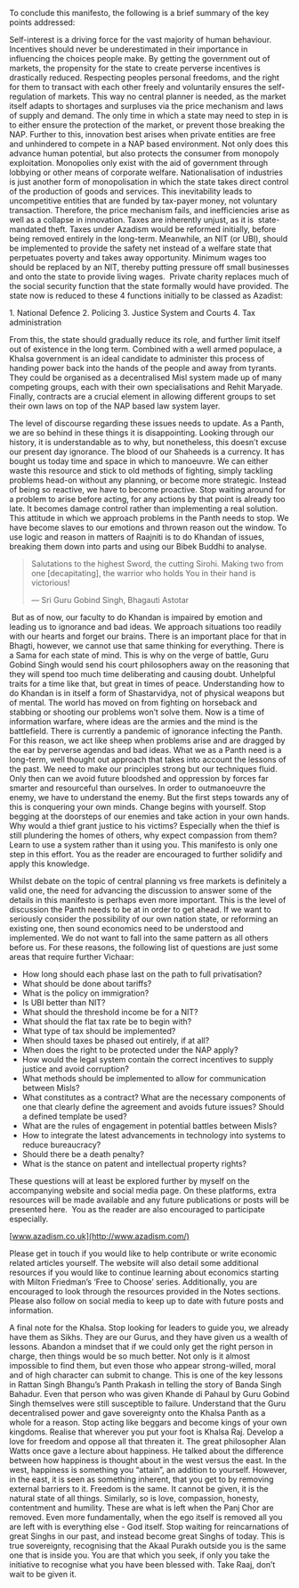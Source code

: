 
To conclude this manifesto, the following is a brief summary of the key points addressed:

Self-interest is a driving force for the vast majority of human behaviour. Incentives should never be underestimated in their importance in influencing the choices people make. By getting the government out of markets, the propensity for the state to create perverse incentives is drastically reduced. Respecting peoples personal freedoms, and the right for them to transact with each other freely and voluntarily ensures the self-regulation of markets. This way no central planner is needed, as the market itself adapts to shortages and surpluses via the price mechanism and laws of supply and demand. The only time in which a state may need to step in is to either ensure the protection of the market, or prevent those breaking the NAP. Further to this, innovation best arises when private entities are free and unhindered to compete in a NAP based environment. Not only does this advance human potential, but also protects the consumer from monopoly exploitation. Monopolies only exist with the aid of government through lobbying or other means of corporate welfare. Nationalisation of industries is just another form of monopolisation in which the state takes direct control of the production of goods and services. This inevitability leads to uncompetitive entities that are funded by tax-payer money, not voluntary transaction. Therefore, the price mechanism fails, and inefficiencies arise as well as a collapse in innovation. Taxes are inherently unjust, as it is  state-mandated theft. Taxes under Azadism would be reformed initially, before being removed entirely in the long-term. Meanwhile, an NIT (or UBI), should be implemented to provide the safety net instead of a welfare state that perpetuates poverty and takes away opportunity. Minimum wages too should be replaced by an NIT, thereby putting pressure off small businesses and onto the state to provide living wages.  Private charity replaces much of the social security function that the state formally would have provided. The state now is reduced to these 4 functions initially to be classed as Azadist:

1. National Defence
2. Policing
3. Justice System and Courts
4. Tax administration

From this, the state should gradually reduce its role, and further limit itself out of existence in the long term. Combined with a well armed populace, a Khalsa government is an ideal candidate to administer this process of handing power back into the hands of the people and away from tyrants. They could be organised as a decentralised Misl system made up of many competing groups, each with their own specialisations and Rehit Maryade. Finally, contracts are a crucial element in allowing different groups to set their own laws on top of the NAP based law system layer.

The level of discourse regarding these issues needs to update. As a Panth, we are so behind in these things it is disappointing. Looking through our history, it is understandable as to why, but nonetheless, this doesn’t excuse our present day ignorance. The blood of our Shaheeds is a currency. It has bought us today time and space in which to manoeuvre. We can either waste this resource and stick to old methods of fighting, simply tackling problems head-on without any planning, or become more strategic. Instead of being so reactive, we have to become proactive. Stop waiting around for a problem to arise before acting, for any actions by that point is already too late. It becomes damage control rather than implementing a real solution. This attitude in which we approach problems in the Panth needs to stop. We have become slaves to our emotions and thrown reason out the window. To use logic and reason in matters of Raajniti is to do Khandan of issues, breaking them down into parts and using our Bibek Buddhi to analyse.
 ‍

> Salutations to the highest Sword, the cutting Sirohi. Making two from one [decapitating], the warrior who holds You in their hand is victorious!
> 
> ― Sri Guru Gobind Singh, Bhagauti Astotar

‍
But as of now, our faculty to do Khandan is impaired by emotion and leading us to ignorance and bad ideas. We approach situations too readily with our hearts and forget our brains. There is an important place for that in Bhagti, however, we cannot use that same thinking for everything. There is a Sama for each state of mind. This is why on the verge of battle, Guru Gobind Singh would send his court philosophers away on the reasoning that they will spend too much time deliberating and causing doubt. Unhelpful traits for a time like that, but great in times of peace. Understanding how to do Khandan is in itself a form of Shastarvidya, not of physical weapons but of mental. The world has moved on from fighting on horseback and stabbing or shooting our problems won’t solve them. Now is a time of information warfare, where ideas are the armies and the mind is the battlefield. There is currently a pandemic of ignorance infecting the Panth. For this reason, we act like sheep when problems arise and are dragged by the ear by perverse agendas and bad ideas. What we as a Panth need is a long-term, well thought out approach that takes into account the lessons of the past. We need to make our principles strong but our techniques fluid. Only then can we avoid future bloodshed and oppression by forces far smarter and resourceful than ourselves. In order to outmanoeuvre the enemy, we have to understand the enemy. But the first steps towards any of this is conquering your own minds. Change begins with yourself. Stop begging at the doorsteps of our enemies and take action in your own hands. Why would a thief grant justice to his victims? Especially when the thief is still plundering the homes of others, why expect compassion from them? Learn to use a system rather than it using you. This manifesto is only one step in this effort. You as the reader are encouraged to further solidify and apply this knowledge.

Whilst debate on the topic of central planning vs free markets is definitely a valid one, the need for advancing the discussion to answer some of the details in this manifesto is perhaps even more important. This is the level of discussion the Panth needs to be at in order to get ahead. If we want to seriously consider the possibility of our own nation state, or reforming an existing one, then sound economics need to be understood and implemented. We do not want to fall into the same pattern as all others before us. For these reasons, the following list of questions are just some areas that require further Vichaar:

- How long should each phase last on the path to full privatisation?
- What should be done about tariffs?
- What is the policy on immigration?
- Is UBI better than NIT?
- What should the threshold income be for a NIT?
- What should the flat tax rate be to begin with?
- What type of tax should be implemented?
- When should taxes be phased out entirely, if at all?
- When does the right to be protected under the NAP apply?
- How would the legal system contain the correct incentives to supply justice and avoid corruption?
- What methods should be implemented to allow for communication between Misls?
- What constitutes as a contract? What are the necessary components of one that clearly define the agreement and avoids future issues? Should a defined template be used?
- What are the rules of engagement in potential battles between Misls?
- How to integrate the latest advancements in technology into systems to reduce bureaucracy?
- Should there be a death penalty?
- What is the stance on patent and intellectual property rights?

These questions will at least be explored further by myself on the accompanying website and social media page. On these platforms, extra resources will be made available and any future publications or posts will be presented here.  You as the reader are also encouraged to participate especially.

[www.azadism.co.uk](http://www.azadism.com/)

Please get in touch if you would like to help contribute or write economic related articles yourself. The website will also detail some additional resources if you would like to continue learning about economics starting with Milton Friedman’s ‘Free to Choose’ series. Additionally, you are encouraged to look through the resources provided in the Notes sections. Please also follow on social media to keep up to date with future posts and information.

A final note for the Khalsa. Stop looking for leaders to guide you, we already have them as Sikhs. They are our Gurus, and they have given us a wealth of lessons. Abandon a mindset that if we could only get the right person in charge, then things would be so much better. Not only is it almost impossible to find them, but even those who appear strong-willed, moral and of high character can submit to change. This is one of the key lessons in Rattan Singh Bhangu’s Panth Prakash in telling the story of Banda Singh Bahadur. Even that person who was given Khande di Pahaul by Guru Gobind Singh themselves were still susceptible to failure. Understand that the Guru decentralised power and gave sovereignty onto the Khalsa Panth as a whole for a reason. Stop acting like beggars and become kings of your own kingdoms. Realise that wherever you put your foot is Khalsa Raj. Develop a love for freedom and oppose all that threaten it. The great philosopher Alan Watts once gave a lecture about happiness. He talked about the difference between how happiness is thought about in the west versus the east. In the west, happiness is something you “attain”, an addition to yourself. However, in the east, it is seen as something inherent, that you get to by removing external barriers to it. Freedom is the same. It cannot be given, it is the natural state of all things. Similarly, so is love, compassion, honesty, contentment and humility. These are what is left when the Panj Chor are removed. Even more fundamentally, when the ego itself is removed all you are left with is everything else - God itself. Stop waiting for reincarnations of great Singhs in our past, and instead become great Singhs of today. This is true sovereignty, recognising that the Akaal Purakh outside you is the same one that is inside you. You are that which you seek, if only you take the initiative to recognise what you have been blessed with. Take Raaj, don’t wait to be given it.
